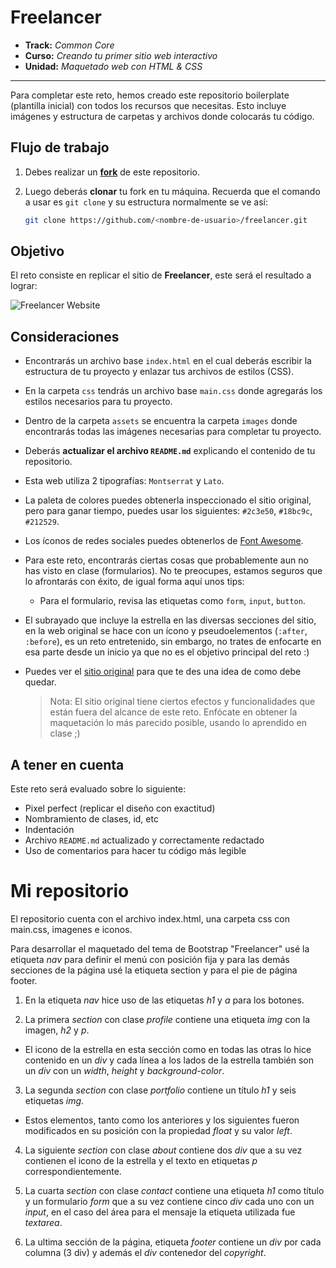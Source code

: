 # Freelancer

* **Track:** _Common Core_
* **Curso:** _Creando tu primer sitio web interactivo_
* **Unidad:** _Maquetado web con HTML & CSS_

***

Para completar este reto, hemos creado este repositorio boilerplate (plantilla
inicial) con todos los recursos que necesitas. Esto incluye imágenes y
estructura de carpetas y archivos donde colocarás tu código.

## Flujo de trabajo

1. Debes realizar un [**fork**](https://gist.github.com/ivandevp/1de47ae69a5e139a6622d78c882e1f74)
   de este repositorio.

2. Luego deberás **clonar** tu fork en tu máquina. Recuerda que el comando a usar
   es `git clone` y su estructura normalmente se ve así:

   ```bash
   git clone https://github.com/<nombre-de-usuario>/freelancer.git
   ```

## Objetivo

El reto consiste en replicar el sitio de **Freelancer**, este será el resultado
a lograr:

![Freelancer Website](docs/fullpage.png)

## Consideraciones

* Encontrarás un archivo base `index.html` en el cual deberás escribir la
  estructura de tu proyecto y enlazar tus archivos de estilos (CSS).

* En la carpeta `css` tendrás un archivo base `main.css` donde agregarás los
  estilos necesarios para tu proyecto.

* Dentro de la carpeta `assets` se encuentra la carpeta `images` donde
  encontrarás todas las imágenes necesarias para completar tu proyecto.

* Deberás **actualizar el archivo `README.md`** explicando el contenido de tu
  repositorio.

* Esta web utiliza 2 tipografías: `Montserrat` y `Lato`.

* La paleta de colores puedes obtenerla inspeccionado el sitio original, pero
  para ganar tiempo, puedes usar los siguientes: `#2c3e50`, `#18bc9c`,
  `#212529`.

* Los íconos de redes sociales puedes obtenerlos de [Font Awesome](http://fontawesome.io/).

* Para este reto, encontrarás ciertas cosas que probablemente aun no has visto
  en clase (formularios). No te preocupes, estamos seguros que lo afrontarás con
  éxito, de igual forma aquí unos tips:

  - Para el formulario, revisa las etiquetas como `form`, `input`, `button`.

* El subrayado que incluye la estrella en las diversas secciones del sitio, en
  la web original se hace con un ícono y pseudoelementos (`:after`, `:before`),
  es un reto entretenido, sin embargo, no trates de enfocarte en esa parte desde
  un inicio ya que no es el objetivo principal del reto :)

* Puedes ver el [sitio original](https://blackrockdigital.github.io/startbootstrap-freelancer/)
  para que te des una idea de como debe quedar.

  > Nota: El sitio original tiene ciertos efectos y funcionalidades que
están fuera del alcance de este reto. Enfócate en obtener la maquetación
lo más parecido posible, usando lo aprendido en clase ;)

## A tener en cuenta

Este reto será evaluado sobre lo siguiente:

* Pixel perfect (replicar el diseño con exactitud)
* Nombramiento de clases, id, etc
* Indentación
* Archivo `README.md` actualizado y correctamente redactado
* Uso de comentarios para hacer tu código más legible

# Mi repositorio

El repositorio cuenta con el archivo index.html, una carpeta css con main.css, imagenes e iconos.

Para desarrollar el maquetado del tema de Bootstrap "Freelancer" usé la etiqueta _nav_ para definir el menú con posición fija y para las demás secciones de la página usé la etiqueta section y para el pie de página footer.

1. En la etiqueta _nav_ hice uso de las etiquetas _h1_ y _a_ para los botones.

2. La primera _section_ con clase _profile_ contiene una etiqueta _img_ con la imagen, _h2_ y _p_.
  * El icono de la estrella en esta sección como en todas las otras lo hice contenido en un _div_ y cada línea a los lados de la estrella también son un _div_ con un _width_, _height_ y _background-color_.


3. La segunda _section_ con clase _portfolio_ contiene un título _h1_ y seis etiquetas _img_.
  * Estos elementos, tanto como los anteriores y los siguientes fueron modificados en su posición con la propiedad _float_ y su valor _left_.

4. La siguiente _section_ con clase _about_ contiene dos _div_ que a su vez contienen el icono de la estrella y el texto en etiquetas _p_ correspondientemente.

5. La cuarta _section_ con clase _contact_ contiene una etiqueta _h1_ como título y un formulario _form_ que a su vez contiene cinco _div_ cada uno con un _input_, en el caso del área para el mensaje la etiqueta utilizada fue _textarea_.

6. La ultima sección de la página, etiqueta _footer_ contiene un _div_ por cada columna (3 div) y además el _div_ contenedor del _copyright_.